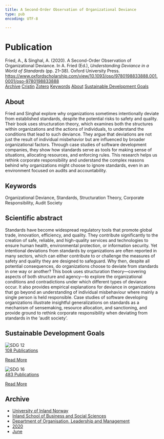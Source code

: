 ```yaml
---
title: A Second-Order Observation of Organizational Deviance
type: pub
encoding: UTF-8

---
```

<h1>Publication</h1>
<article id="csl-bib-container-GUI2ZQNL" class="csl-bib-container">
  <div class="csl-bib-body"> <div class="csl-entry">Fried, A., &#38; Singhal, A. (2020). A Second-Order Observation of Organizational Deviance. In A. Fried (Ed.), <i>Understanding Deviance in a World of Standards</i> (pp. 21–38). Oxford University Press. <a href="https://www.oxfordscholarship.com/view/10.1093/oso/9780198833888.001.0001/oso-9780198833888">https://www.oxfordscholarship.com/view/10.1093/oso/9780198833888.001.0001/oso-9780198833888</a></div> </div>
  <div class="csl-bib-buttons">
    <a href="#taxonomy-article-GUI2ZQNL" alt="archive" class="csl-bib-button">Archive</a>
    <a href="https://app.cristin.no/results/show.jsf?id=1813759" alt="Cristin" class="csl-bib-button">Cristin</a>
    <a href="http://zotero.org/groups/5881554/items/GUI2ZQNL" alt="Zotero" class="csl-bib-button">Zotero</a>
    <a href="#keywords-article-GUI2ZQNL" alt="keywords" class="csl-bib-button">Keywords</a>
    <a href="#about-article-GUI2ZQNL" alt="about_pub" class="csl-bib-button">About</a>
    <a href="#sdg-article-GUI2ZQNL" alt="sdg" class="csl-bib-button">Sustainable Development Goals</a>
  </div>
  <div id="csl-bib-meta-container-GUI2ZQNL"></div>
</article>
<div id="csl-bib-meta-GUI2ZQNL" class="csl-bib-meta">
  <article id="about-article-GUI2ZQNL" class="about_pub-article">
    <h1>About</h1>
    Fried and Singhal explore why organizations sometimes intentionally deviate from established standards, despite the potential risks to safety and quality. Their book uses structuration theory, which examines both the structures within organizations and the actions of individuals, to understand the conditions that lead to such deviance. They argue that deviations are not just the result of individual misbehavior but are influenced by broader organizational factors. Through case studies of software development companies, they show how standards serve as tools for making sense of situations, allocating resources, and enforcing rules. This research helps us rethink corporate responsibility and understand the complex reasons behind why organizations might choose to ignore standards, even in an environment focused on audits and accountability.
  </article>
  <article id="keywords-article-GUI2ZQNL" class="keywords-article">
    <h1>Keywords</h1>
    Organizational Deviance, Standards, Structuration Theory, Corporate Responsibility, Audit Society
  </article>
  <article id="abstract-article-GUI2ZQNL" class="abstract-article">
    <h1>Scientific abstract</h1>
    Standards have become widespread regulatory tools that promote global trade, innovation, efficiency, and quality. They contribute significantly to the creation of safe, reliable, and high-quality services and technologies to ensure human health, environmental protection, or information security. Yet intentional deviations from standards by organizations are often reported in many sectors, which can either contribute to or challenge the measures of safety and quality they are designed to safeguard. Why then, despite all potential consequences, do organizations choose to deviate from standards in one way or another? This book uses structuration theory—covering aspects of both structure and agency—to explore the organizational conditions and contradictions under which different types of deviance occur. It also provides empirical explanations for deviance in organizations that go beyond an understanding of individual misbehaviour where mainly a single person is held responsible. Case studies of software developing organizations illustrate insightful generalizations on standards as a mechanism of sensemaking, resource allocation, and sanctioning, and provide ground to rethink corporate responsibility when deviating from standards in the ‘audit society’.
  </article>
  <article id="sdg-article-GUI2ZQNL" class="sdg-article">
    <h1>Sustainable Development Goals</h1>
    <div class="sdg-container"><div id="sdg12" class="sdg">
        <img src="{{< params subfolder >}}images/sdg/sdg12_en.png" class="image" alt="SDG 12">
        <div class="sdg-overlay">
          <a href="{{< params subfolder >}}en/archive/?sdg=12#archive" class="sdg-publication-count"><span>108</span> Publications</a>
          <p><a href="https://sdgs.un.org/goals/goal12" class="sdg-read-more">Read More</a></p>
        </div>
      </div> <div id="sdg16" class="sdg">
        <img src="{{< params subfolder >}}images/sdg/sdg16_en.png" class="image" alt="SDG 16">
        <div class="sdg-overlay">
          <a href="{{< params subfolder >}}en/archive/?sdg=16#archive" class="sdg-publication-count"><span>483</span> Publications</a>
          <p><a href="https://sdgs.un.org/goals/goal16" class="sdg-read-more">Read More</a></p>
        </div>
      </div></div>
  </article>
  <article id="taxonomy-article-GUI2ZQNL" class="taxonomy-article">
    <h1>Archive</h1>
    <ul>
      <li><a href="{{< params subfolder >}}en/archive/?key=3DCRN523">University of Inland Norway</a></li>
      <li><a href="{{< params subfolder >}}en/archive/?key=DU8Q9LN9">Inland School of Business and Social Sciences</a></li>
      <li><a href="{{< params subfolder >}}en/archive/?key=4LUWR3ZM">Department of Organisation, Leadership and Management</a></li>
      <li><a href="{{< params subfolder >}}en/archive/?key=L4LD5JU9">2020</a></li>
      <li><a href="{{< params subfolder >}}en/archive/?key=GZCHPG43">June</a></li>
    </ul>
  </article>
</div>

